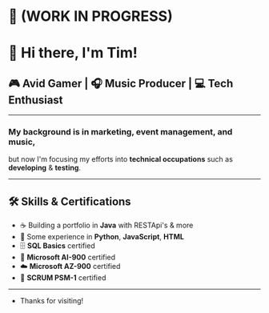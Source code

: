 # 👋 (WORK IN PROGRESS)

# 👋 Hi there, I'm Tim!

## 🎮 Avid **Gamer** | 🎧 **Music Producer** | 💻 **Tech Enthusiast**

---

### My background is in **marketing**, **event management**, and **music**,  
but now I'm focusing my efforts into **technical occupations** such as  
**developing** & **testing**.

---

## 🛠️ Skills & Certifications

- ☕ Building a portfolio in **Java** with RESTApi's & more
- 🐍 Some experience in **Python**, **JavaScript**, **HTML**
- 🗄️ **SQL Basics** certified
- 🤖 **Microsoft AI-900** certified
- ☁️ **Microsoft AZ-900** certified
- 🧠 **SCRUM PSM-1** certified

---

- Thanks for visiting! 
